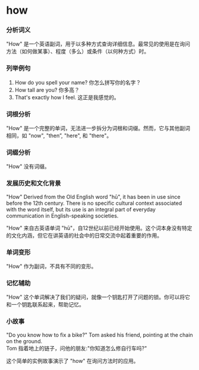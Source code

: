 # how

### 分析词义

  

"How" 是一个英语副词，用于以多种方式查询详细信息。最常见的使用是在询问方法（如何做某事）、程度（多么）或条件（以何种方式）时。

  

### 列举例句

  

1.  How do you spell your name? 你怎么拼写你的名字？
2.  How tall are you? 你多高？
3.  That's exactly how I feel. 这正是我感觉的。

  

### 词根分析

  

"How" 是一个完整的单词，无法进一步拆分为词根和词缀。然而，它与其他副词相同，如 "now", "then”, "here", 和 "there"。

  

### 词缀分析

  

"How" 没有词缀。

  

### 发展历史和文化背景

  

"How" Derived from the Old English word "hū", it has been in use since before the 12th century. There is no specific cultural context associated with the word itself, but its use is an integral part of everyday communication in English-speaking societies.

  

"How" 来自古英语单词 "hū"，自12世纪以前已经开始使用。这个词本身没有特定的文化内涵，但它在讲英语的社会中的日常交流中起着重要的作用。

  

### 单词变形

  

"How" 作为副词，不具有不同的变形。

  

### 记忆辅助

  

"How" 这个单词解决了我们的疑问，就像一个钥匙打开了问题的锁。你可以将它和一个钥匙联系起来，帮助记忆。

  

### 小故事

  

"Do you know how to fix a bike?" Tom asked his friend, pointing at the chain on the ground.  
Tom 指着地上的链子，问他的朋友:"你知道怎么修自行车吗?"

  

这个简单的实例故事演示了 "how" 在询问方法时的应用。
